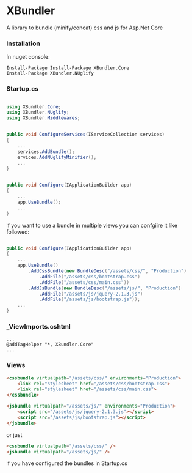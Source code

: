 # XBundler
A library to bundle (minify/concat) css and js for Asp.Net Core

### Installation
In nuget console:

    Install-Package Install-Package XBundler.Core
    Install-Package XBundler.NUglify

### Startup.cs

```csharp

using XBundler.Core;
using XBundler.NUglify;
using XBundler.Middlewares;
```

```csharp

public void ConfigureServices(IServiceCollection services)
{
    ...
	services.AddBundle();
	ervices.AddNUglifyMinifier();
	...
}
```

```csharp

public void Configure(IApplicationBuilder app)
{
	...
	app.UseBundle();
	...
}
```

if you want to use a bundle in multiple views you can confgiire it like followed:

```csharp

public void Configure(IApplicationBuilder app)
{
	...
	app.UseBundle()
		.AddCssBundle(new BundleDesc("/assets/css/", "Production")
			.AddFile("/assets/css/bootstrap.css")
			.AddFile("/assets/css/main.css"))
		.AddJsBundle(new BundleDesc("/assets/js/", "Production")
			.AddFile("/assets/js/jquery-2.1.3.js")
			.AddFile("/assets/js/bootstrap.js"));
	...
}
```

### _ViewImports.cshtml

```
...
@addTagHelper "*, XBundler.Core"
...
```

### Views

```html
<cssbundle virtualpath="/assets/css/" environments="Production">
	<link rel="stylesheet" href="/assets/css/bootstrap.css">
	<link rel="stylesheet" href="/assets/css/main.css">
</cssbundle>

<jsbundle virtualpath="/assets/js/" environments="Production">
	<script src="/assets/js/jquery-2.1.3.js"></script>
	<script src="/assets/js/bootstrap.js"></script>
</jsbundle>
```

or just

```html
<cssbundle virtualpath="/assets/css/" />
<jsbundle virtualpath="/assets/js/" />
```

if you have configured the bundles in Startup.cs